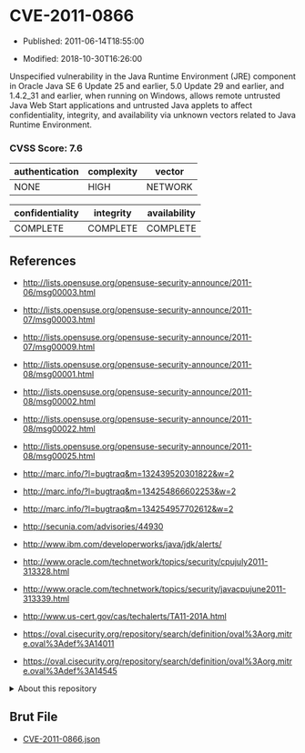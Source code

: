 # CVE-2011-0866

- Published: 2011-06-14T18:55:00

- Modified: 2018-10-30T16:26:00

Unspecified vulnerability in the Java Runtime Environment (JRE) component in Oracle Java SE 6 Update 25 and earlier, 5.0 Update 29 and earlier, and 1.4.2_31 and earlier, when running on Windows, allows remote untrusted Java Web Start applications and untrusted Java applets to affect confidentiality, integrity, and availability via unknown vectors related to Java Runtime Environment.

### CVSS Score: **7.6**

| authentication | complexity | vector |
| --- | --- | --- |
| NONE | HIGH | NETWORK |

| confidentiality | integrity | availability |
| --- | --- | --- |
| COMPLETE | COMPLETE | COMPLETE |

## References

* http://lists.opensuse.org/opensuse-security-announce/2011-06/msg00003.html

* http://lists.opensuse.org/opensuse-security-announce/2011-07/msg00003.html

* http://lists.opensuse.org/opensuse-security-announce/2011-07/msg00009.html

* http://lists.opensuse.org/opensuse-security-announce/2011-08/msg00001.html

* http://lists.opensuse.org/opensuse-security-announce/2011-08/msg00002.html

* http://lists.opensuse.org/opensuse-security-announce/2011-08/msg00022.html

* http://lists.opensuse.org/opensuse-security-announce/2011-08/msg00025.html

* http://marc.info/?l=bugtraq&m=132439520301822&w=2

* http://marc.info/?l=bugtraq&m=134254866602253&w=2

* http://marc.info/?l=bugtraq&m=134254957702612&w=2

* http://secunia.com/advisories/44930

* http://www.ibm.com/developerworks/java/jdk/alerts/

* http://www.oracle.com/technetwork/topics/security/cpujuly2011-313328.html

* http://www.oracle.com/technetwork/topics/security/javacpujune2011-313339.html

* http://www.us-cert.gov/cas/techalerts/TA11-201A.html

* https://oval.cisecurity.org/repository/search/definition/oval%3Aorg.mitre.oval%3Adef%3A14011

* https://oval.cisecurity.org/repository/search/definition/oval%3Aorg.mitre.oval%3Adef%3A14545

<details>
<summary>About this repository</summary> 

  This repository is part of the project [Live Hack CVE](https://github.com/Live-Hack-CVE). Main website can be found [www.live-hack.org](https://www.live-hack.org) 
  
  Made by [Sn0wAlice](https://github.com/Sn0wAlice) for the people that care about security and need to have a feed of the latest CVEs. Hope you enjoy it, don't forget to star the repo and follow me on [Twitter](https://twitter.com/Sn0wAlice) and [Github](https://github.com/Sn0wAlice). And that is my [personnal website](https://www.alice-snow.me/)

  - [Home Page](https://github.com/Live-Hack-CVE)
  - [Framework](https://github.com/Live-Hack-CVE/cve-framework)
  - [CVE database](https://github.com/Live-Hack-CVE/full_database)
  - [Changelog](https://github.com/Live-Hack-CVE/Changelog)
</details>

## Brut File

* [CVE-2011-0866.json](https://raw.githubusercontent.com/Live-Hack-CVE/full_database/main/cves/2011/CVE-2011-0866.json)

